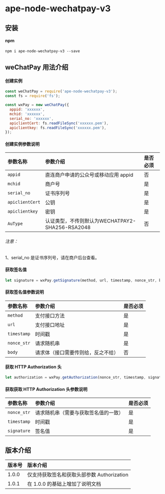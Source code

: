 # ape-node-wechatpay-v3

## 安装

#### npm

`npm i ape-node-wechatpay-v3 --save`

## weChatPay 用法介绍

#### 创建实例

```javascript
const weChatPay = require('ape-node-wechatpay-v3');
const fs = require('fs');

const wxPay = new weChatPay({
  appid: 'xxxxxx',
  mchid: 'xxxxxx',
  serial_no: 'xxxxxx',
  apiclientCert: fs.readFileSync('xxxxxx.pem'),
  apiclientkey: fs.readFileSync('xxxxxx.pem'),
});
```

#### 创建实例参数说明

| 参数名称 | 参数介绍                      | 是否必须 |
| :-------------- | :----------------------------------- | :-------------- |
| `appid`         | 直连商户申请的公众号或移动应用 appid | 否              |
| `mchid`         | 商户号                               | 是              |
| `serial_no`     | 证书序列号                           | 是              |
| `apiclientCert` | 公钥                                 | 是              |
| `apiclientkey`  | 密钥                                 | 是              |
| `AuType`  | 认证类型，不传则默认为WECHATPAY2-SHA256-RSA2048| 否              |

###### 注意：

1、serial_no 是证书序列号，请在商户后台查看。

#### 获取签名值

```javascript
let signature = wxPay.getSignature(method, url, timestamp, nonce_str, body);
```

#### 获取签名值参数说明

| 参数名称 | 参数介绍                    | 是否必须 |
| :-------------- | :--------------------------------- | :-------------- |
| `method`        | 支付接口方法                       | 是              |
| `url`           | 支付接口地址                       | 是              |
| `timestamp`     | 时间戳                             | 是              |
| `nonce_str`     | 请求随机串                         | 是              |
| `body`          | 请求体（接口需要传则给，反之不给） | 否              |

#### 获取 HTTP Authorization 头

```javascript
let authorization = wxPay.getAuthorization(nonce_str, timestamp, signature);
```

#### 获取获取 HTTP Authorization 头参数说明

| 参数名称 | 参数介绍                      | 是否必须 |
| :-------------- | :----------------------------------- | :-------------- |
| `nonce_str`     | 请求随机串（需要与获取签名值的一致） | 是              |
| `timestamp`     | 时间戳                               | 是              |
| `signature`     | 签名值                               | 是              |

## 版本介绍

| 版本号 | 版本介绍                            |
| :------------ | :----------------------------------------- |
| 1.0.0         | 仅支持获取签名和获取头部参数 Authorization |
| 1.0.1         | 在 1.0.0 的基础上增加了说明文档            |

######
